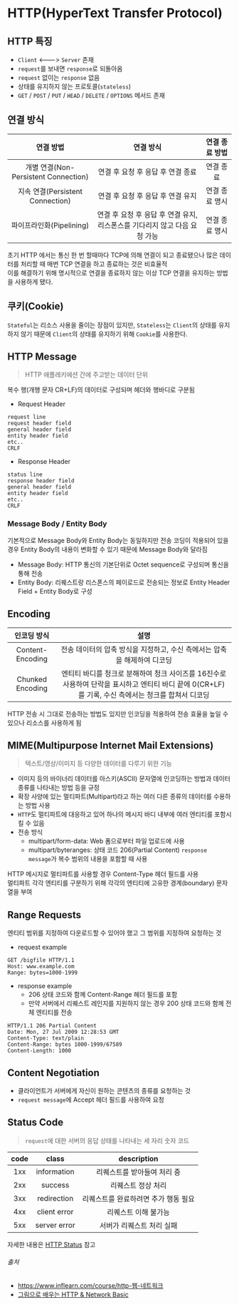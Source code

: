 # HTTP(HyperText Transfer Protocol)

## HTTP 특징

- `Client` <---> `Server` 존재
- `request`를 보내면 `response`로 되돌아옴
- `request` 없이는 `response` 없음
- 상태를 유지하지 않는 프로토콜(`stateless`)
- `GET` / `POST` / `PUT` / `HEAD` / `DELETE` / `OPTIONS` 메서드 존재

## 연결 방식

|              연결 방법               |                    연결 방식                     | 연결 종료 방법 |
|:--------------------------------:|:--------------------------------------------:|:--------:|
| 개별 연결(Non-Persistent Connection) |             연결 후 요청 후 응답 후 연결 종료             |  연결 종료   |
|   지속 연결(Persistent Connection)   |             연결 후 요청 후 응답 후 연결 유지             | 연결 종료 명시 |
|        파이프라인화(Pipelining)        | 연결 후 요청 후 응답 후 연결 유지, 리스폰스를 기다리지 않고 다음 요청 가능 | 연결 종료 명시 |

초기 HTTP 에서는 통신 한 번 할때마다 TCP에 의해 연결이 되고 종료됐으나 많은 데이터를 처리할 때 매번 TCP 연결을 하고 종료하는 것은 비효율적  
이를 해결하기 위해 명시적으로 연결을 종료하지 않는 이상 TCP 연결을 유지하는 방법을 사용하게 됐다.

## 쿠키(Cookie)

`Stateful`는 리소스 사용을 줄이는 장점이 있지만, `Stateless`는 `Client`의 상태를 유지하지 않기 때문에 `Client`의 상태를 유지하기 위해 `Cookie`를 사용한다.

## HTTP Message

> HTTP 애플레키에션 간에 주고받는 데이터 단위

복수 행(개행 문자 CR+LF)의 데이터로 구성되며 헤더와 행바디로 구분됨

- Request Header

```http request
request line
request header field
general header field
entity header field
etc..
CRLF
```

- Response Header

```http request
status line
response header field
general header field
entity header field
etc..
CRLF
```

### Message Body / Entity Body

기본적으로 Message Body와 Entity Body는 동일하지만 전송 코딩이 적용되어 있을 경우 Entity Body의 내용이 변화할 수 있기 때문에 Message Body와 달라짐

- Message Body: HTTP 통신의 기본단위로 Octet sequence로 구성되며 통신을 통해 전송
- Entity Body: 리퀘스트랑 리스폰스의 페이로드로 전송되는 정보로 Entity Header Field + Entity Body로 구성

## Encoding

|      인코딩 방식      |                                            설명                                            |
|:----------------:|:----------------------------------------------------------------------------------------:|
| Content-Encoding |                        전송 데이터의 압축 방식을 지정하고, 수신 측에서는 압축을 해제하여 디코딩                         |
| Chunked Encoding | 엔티티 바디를 청크로 분해하여 청크 사이즈를 16진수로 사용하여 단락을 표시하고 엔티티 바디 끝에 0(CR+LF)를 기록, 수신 측에서는 청크를 합쳐서 디코딩 |

HTTP 전송 시 그대로 전송하는 방법도 있지만 인코딩을 적용하여 전송 효율을 높일 수 있으나 리소스를 사용하게 됨

## MIME(Multipurpose Internet Mail Extensions)

> 텍스트/영상/이미지 등 다양한 데이터를 다루기 위한 기능

- 이미지 등의 바이너리 데이터를 아스키(ASCII) 문자열에 인코딩하는 방법과 데이터 종류를 나타내는 방법 등을 규정
- 확장 사양에 있는 멀티파트(Multipart)라고 하는 여러 다른 종류의 데이터를 수용하는 방법 사용
- `HTTP`도 멀티파트에 대응하고 있어 하나의 메시지 바디 내부에 여러 엔티티를 포함시킬 수 있음
- 전송 방식
    - multipart/form-data: Web 폼으로부터 파일 업로드에 사용
    - multipart/byteranges: 상태 코드 206(Partial Content) `response message`가 복수 범위의 내용을 포함할 때 사용

HTTP 메시지로 멀티파트를 사용할 경우 Content-Type 헤더 필드를 사용  
멀티파트 각각 엔티티를 구분하기 위해 각각의 엔티티에 고유한 경계(boundary) 문자열을 부여

## Range Requests

엔티티 범위를 지정하여 다운로드할 수 있어야 했고 그 범위를 지정하여 요청하는 것

- request example

```http request
GET /bigfile HTTP/1.1
Host: www.example.com
Range: bytes=1000-1999
```

- response example
  - 206 상태 코드와 함께 Content-Range 헤더 필드를 포함
  - 만약 서버에서 리퀘스트 레인지를 지원하지 않는 경우 200 상태 코드와 함께 전체 엔티티를 전송

```http response
HTTP/1.1 206 Partial Content
Date: Mon, 27 Jul 2009 12:28:53 GMT
Content-Type: text/plain
Content-Range: bytes 1000-1999/67589
Content-Length: 1000
```

## Content Negotiation

- 클라이언트가 서버에게 자신이 원하는 콘텐츠의 종류를 요청하는 것
- `request message`에 Accept 헤더 필드를 사용하여 요청

## Status Code

> `request`에 대한 서버의 응답 상태를 나타내는 세 자리 숫자 코드

| code |    class     |     description      |
|:----:|:------------:|:--------------------:|
| 1xx  | information  |   리퀘스트를 받아들여 처리 중    |
| 2xx  |   success    |      리퀘스트 정상 처리      |
| 3xx  | redirection  | 리퀘스트를 완료하려면 추가 행동 필요 |
| 4xx  | client error |     리퀘스트 이해 불가능      |
| 5xx  | server error |    서버가 리퀘스트 처리 실패    |

자세한 내용은 [HTTP Status](https://developer.mozilla.org/ko/docs/Web/HTTP/Status) 참고

###### 출처

- https://www.inflearn.com/course/http-웹-네트워크
- [그림으로 배우는 HTTP & Network Basic](https://www.aladin.co.kr/shop/wproduct.aspx?ItemId=51908132)